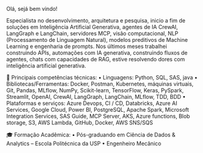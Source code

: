 Olá, sejá bem vindo!

Especialista no desenvolvimento, arquitetura e pesquisa, inicio a fim de soluções em Inteligência Artificial Generativa, agentes de IA CrewAI, LangGraph e LangChain, servidores MCP, visão computacional, NLP (Processamento de Linguagem Natural), modelos preditivos de Machine Learning e engenharia de prompts. Nos últimos meses trabalhei construindo APIs, automações com IA generativa, construindo fluxos de agentes, chats com capacidades de RAG, estive resolvendo dores com inteligência artificial generativa.

📌 Principais competências técnicas:
 • Linguagens: Python, SQL, SAS, java
 • Bibliotecas/Ferramentas: Docker, Postman, Kubernetes, máquinas virtuais, Git, Pandas, MLflow, NumPy, Scikit-learn, TensorFlow, Keras, PySpark, Streamlit, OpenAI, CrewAI, LangGraph, LangChain, MLflow, TDD, BDD
 • Plataformas e serviços: Azure Devops, CI / CD, Databricks, Azure AI Services, Google Cloud, Power BI, PostgreSQL, Apache Spark, Microsoft Integration Services, SAS Guide, MCP Server, AKS, Azure functions, Blob storage, S3, AWS Lambda, GitHub, Docker, AWS SNS/SQS

🎓 Formação Acadêmica:
 • Pós-graduando em Ciência de Dados & Analytics – Escola Politécnica da USP
 • Engenheiro Mecânico
